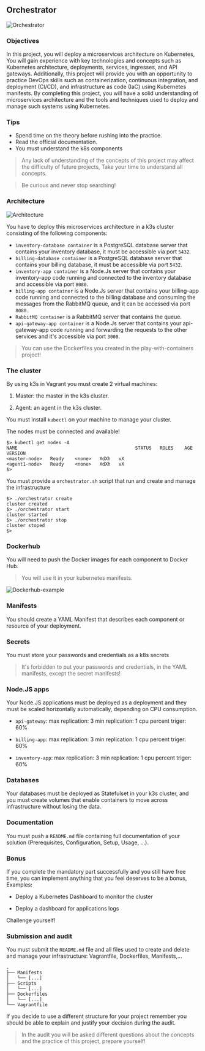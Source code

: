 ## Orchestrator

![Orchestrator](pictures/Orchestrator.jpg)

### Objectives

In this project, you will deploy a microservices architecture on Kubernetes, You will gain experience with key technologies and concepts such as Kubernetes architecture, deployments, services, ingresses, and API gateways. Additionally, this project will provide you with an opportunity to practice DevOps skills such as containerization, continuous integration, and deployment (CI/CD), and infrastructure as code (IaC) using Kubernetes manifests. By completing this project, you will have a solid understanding of microservices architecture and the tools and techniques used to deploy and manage such systems using Kubernetes.

### Tips

- Spend time on the theory before rushing into the practice.
- Read the official documentation.
- You must understand the k8s components

> Any lack of understanding of the concepts of this project may affect the difficulty of future projects, Take your time to understand all concepts.

> Be curious and never stop searching!

### Architecture

![Architecture](pictures/Architecture.png)

You have to deploy this microservices architecture in a k3s cluster consisting of the following components:

- `inventory-database container` is a PostgreSQL database server that contains your inventory database, it must be accessible via port `5432`.
- `billing-database container` is a PostgreSQL database server that contains your billing database, it must be accessible via port `5432`.
- `inventory-app container` is a Node.Js server that contains your inventory-app code running and connected to the inventory database and accessible via port `8080`.
- `billing-app container` is a Node.Js server that contains your billing-app code running and connected to the billing database and consuming the messages from the RabbitMQ queue, and it can be accessed via port `8080`.
- `RabbitMQ container` is a RabbitMQ server that contains the queue.
- `api-gateway-app container` is a Node.Js server that contains your api-gateway-app code running and forwarding the requests to the other services and it's accessible via port `3000`.

> You can use the Dockerfiles you created in the play-with-containers project!

### The cluster

By using k3s in Vagrant you must create 2 virtual machines:

1. Master: the master in the k3s cluster.

2. Agent: an agent in the k3s cluster.

You must install `kubectl` on your machine to manage your cluster.

The nodes must be connected and available!

```console
$> kubectl get nodes -A
NAME                                           STATUS   ROLES    AGE    VERSION
<master-node>   Ready    <none>   XdXh   vX
<agent1-node>   Ready    <none>   XdXh   vX
$>
```

You must provide a `orchestrator.sh` script that run and create and manage the infrastructure

```console
$> ./orchestrator create
cluster created
$> ./orchestrator start
cluster started
$> ./orchestrator stop
cluster stoped
$>
```

### Dockerhub

You will need to push the Docker images for each component to Docker Hub.

> You will use it in your kubernetes manifests.

![Dockerhub-example](pictures/dockerhub-example.jpg)

### Manifests

You should create a YAML Manifest that describes each component or resource of your deployment.

### Secrets

You must store your passwords and credentials as a k8s secrets

> It's forbidden to put your passwords and credentials, in the YAML manifests, except the secret manifests!

### Node.JS apps

Your Node.JS applications must be deployed as a deployment and they must be scaled horizontally automatically, depending on CPU consumption.

- `api-gateway`:
  max replication: 3
  min replication: 1
  cpu percent triger: 60%

- `billing-app`:
  max replication: 3
  min replication: 1
  cpu percent triger: 60%

- `inventory-app`:
  max replication: 3
  min replication: 1
  cpu percent triger: 60%

### Databases

Your databases must be deployed as Statefulset in your k3s cluster, and you must create volumes that enable containers to move across infrastructure without losing the data.

### Documentation

You must push a `README.md` file containing full documentation of your solution (Prerequisites, Configuration, Setup, Usage, ...).

### Bonus

If you complete the mandatory part successfully and you still have free time, you can implement anything that you feel deserves to be a bonus, Examples:

- Deploy a Kubernetes Dashboard to monitor the cluster

- Deploy a dashboard for applications logs

Challenge yourself!

### Submission and audit

You must submit the `README.md` file and all files used to create and delete and manage your infrastructure: Vagrantfile, Dockerfiles, Manifests,...

```console
.
├── Manifests
│   └── [...]
├── Scripts
│   └── [...]
├── Dockerfiles
│   └── [...]
└── Vagrantfile
```

If you decide to use a different structure for your project remember you should be able to explain and justify your decision during the audit.

> In the audit you will be asked different questions about the concepts and the practice of this project, prepare yourself!
